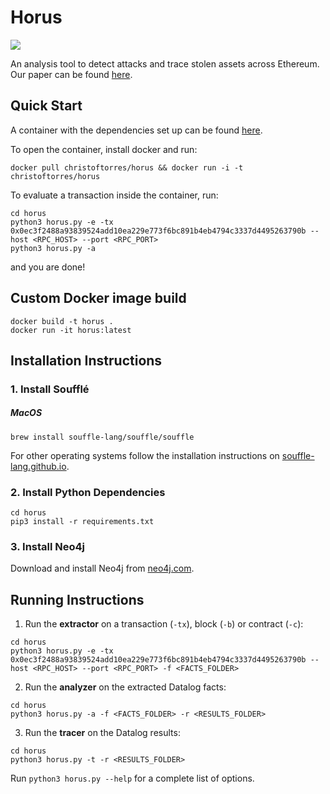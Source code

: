 Horus
======

![](https://img.icons8.com/color/200/bastet.png)

An analysis tool to detect attacks and trace stolen assets across Ethereum.  Our paper can be found [here](https://orbilu.uni.lu/retrieve/77779/85581/FC_21_Horus_Torres.pdf).

## Quick Start

A container with the dependencies set up can be found [here](https://hub.docker.com/r/christoftorres/horus/).

To open the container, install docker and run:

``` shell
docker pull christoftorres/horus && docker run -i -t christoftorres/horus
```

To evaluate a transaction inside the container, run:

``` shell
cd horus
python3 horus.py -e -tx 0x0ec3f2488a93839524add10ea229e773f6bc891b4eb4794c3337d4495263790b --host <RPC_HOST> --port <RPC_PORT>
python3 horus.py -a
```

and you are done!

## Custom Docker image build

``` shell
docker build -t horus .
docker run -it horus:latest
```

## Installation Instructions

### 1. Install Soufflé

##### MacOS

``` shell
brew install souffle-lang/souffle/souffle
```

For other operating systems follow the installation instructions on [souffle-lang.github.io](https://souffle-lang.github.io/install).

### 2. Install Python Dependencies

``` shell
cd horus
pip3 install -r requirements.txt
```

### 3. Install Neo4j

Download and install Neo4j from [neo4j.com](https://neo4j.com/download-center).

## Running Instructions

1. Run the <b>extractor</b> on a transaction (```-tx```), block (```-b```) or contract (```-c```):

``` shell
cd horus
python3 horus.py -e -tx 0x0ec3f2488a93839524add10ea229e773f6bc891b4eb4794c3337d4495263790b --host <RPC_HOST> --port <RPC_PORT> -f <FACTS_FOLDER>
```

2. Run the <b>analyzer</b> on the extracted Datalog facts:

``` shell
cd horus
python3 horus.py -a -f <FACTS_FOLDER> -r <RESULTS_FOLDER>
```

3. Run the <b>tracer</b> on the Datalog results:

``` shell
cd horus
python3 horus.py -t -r <RESULTS_FOLDER>
```

Run ```python3 horus.py --help``` for a complete list of options.
